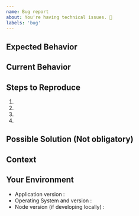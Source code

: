 ```yaml
---
name: Bug report
about: You're having technical issues. 🐞
labels: 'bug'
---
```


## Expected Behavior

<!--- What should have happened? -->

## Current Behavior

<!--- What went wrong? -->
<!-- Add screenshots to help explain your problem -->
<!-- (Open the browser dev tools in the menu or using CTRL + SHIFT + I) -->

## Steps to Reproduce

<!-- Add relevant code and/or a live example -->
<!-- Add stack traces -->

1.

2.

3.

4.

## Possible Solution (Not obligatory)

<!--- Suggest a reason for the bug or how to fix it. -->

## Context

<!--- How has this issue affected you? What are you trying to accomplish? -->

## Your Environment

<!--- Include as many relevant details about the environment you experienced the bug in -->

- Application version :
- Operating System and version :
- Node version (if developing locally) :
